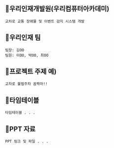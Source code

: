 ## 🎁우리인재개발원(우리컴퓨터아카데미)
```
교차로 교통 장애물 및 이벤트 감지 시스템 개발
```

## 🎁우리인재 팀
```
팀장: 김OO
팀원: 이OO, 박OO, 최OO
```

## 🎁프로젝트 주제 예)
```
교차로 불법주차 꼼짝마!!
```

## 🎁타임테이블
```
타임테이블 . . . 
```

## 🎁PPT 자료
```
PPT 링크 및 파일 . . .
```
